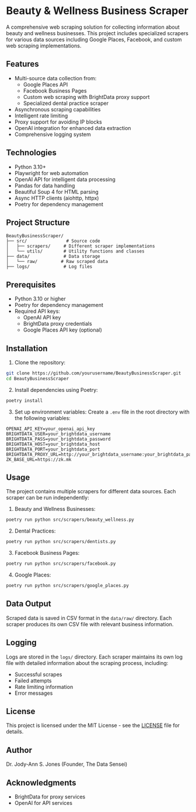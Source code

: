 # Beauty & Wellness Business Scraper

A comprehensive web scraping solution for collecting information about beauty and wellness businesses. This project includes specialized scrapers for various data sources including Google Places, Facebook, and custom web scraping implementations.

## Features

- Multi-source data collection from:
  - Google Places API
  - Facebook Business Pages
  - Custom web scraping with BrightData proxy support
  - Specialized dental practice scraper
- Asynchronous scraping capabilities
- Intelligent rate limiting
- Proxy support for avoiding IP blocks
- OpenAI integration for enhanced data extraction
- Comprehensive logging system

## Technologies

- Python 3.10+
- Playwright for web automation
- OpenAI API for intelligent data processing
- Pandas for data handling
- Beautiful Soup 4 for HTML parsing
- Async HTTP clients (aiohttp, httpx)
- Poetry for dependency management

## Project Structure

```
BeautyBusinessScraper/
├── src/               # Source code
│   ├── scrapers/     # Different scraper implementations
│   └── utils/        # Utility functions and classes
├── data/             # Data storage
│   └── raw/         # Raw scraped data
├── logs/             # Log files
```

## Prerequisites

- Python 3.10 or higher
- Poetry for dependency management
- Required API keys:
  - OpenAI API key
  - BrightData proxy credentials
  - Google Places API key (optional)

## Installation

1. Clone the repository:

```bash
git clone https://github.com/yourusername/BeautyBusinessScraper.git
cd BeautyBusinessScraper
```

2. Install dependencies using Poetry:

```bash
poetry install
```

3. Set up environment variables:
   Create a `.env` file in the root directory with the following variables:

```
OPENAI_API_KEY=your_openai_api_key
BRIGHTDATA_USER=your_brightdata_username
BRIGHTDATA_PASS=your_brightdata_password
BRIGHTDATA_HOST=your_brightdata_host
BRIGHTDATA_PORT=your_brightdata_port
BRIGHTDATA_PROXY_URL=http://your_brightdata_username:your_brightdata_password@your_brightdata_host:your_brightdata_port
ZK_BASE_URL=https://zk.mk
```

## Usage

The project contains multiple scrapers for different data sources. Each scraper can be run independently:

1. Beauty and Wellness Businesses:

```bash
poetry run python src/scrapers/beauty_wellness.py
```

2. Dental Practices:

```bash
poetry run python src/scrapers/dentists.py
```

3. Facebook Business Pages:

```bash
poetry run python src/scrapers/facebook.py
```

4. Google Places:

```bash
poetry run python src/scrapers/google_places.py
```

## Data Output

Scraped data is saved in CSV format in the `data/raw/` directory. Each scraper produces its own CSV file with relevant business information.

## Logging

Logs are stored in the `logs/` directory. Each scraper maintains its own log file with detailed information about the scraping process, including:

- Successful scrapes
- Failed attempts
- Rate limiting information
- Error messages

## License

This project is licensed under the MIT License - see the [LICENSE](LICENSE) file for details.

## Author

Dr. Jody-Ann S. Jones (Founder, The Data Sensei)

## Acknowledgments

- BrightData for proxy services
- OpenAI for API services
